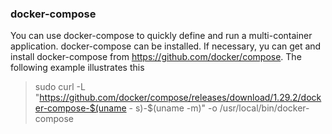 

### **docker-compose**

You can use docker-compose to quickly define and run a multi-container application. docker-compose can be installed. If necessary, yu can get and install docker-compose from https://github.com/docker/compose. The following example illustrates this

> sudo curl -L "https://github.com/docker/compose/releases/download/1.29.2/docker-compose-$(uname -	s)-$(uname -m)" -o /usr/local/bin/docker-compose

